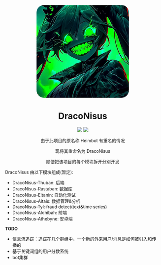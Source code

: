 <div align="center">
  <img style="border-radius: 24px" src="draconisus.png" height="300">

  # DracoNisus

![](https://img.shields.io/badge/golang-1.21.4-blue?logo=go)
![](https://img.shields.io/badge/vue-3-green?logo=vuedotjs)

由于此项目的原名称 Heimbot 有重名的情况

现将其重命名为 DracoNisus

顺便把该项目的每个模块拆开分别开发
</div>

DracoNisus 由以下模块组成(暂定):
- DracoNisus-Thuban: 后端
- DracoNisus-Rastaban: 数据库
- DracoNisus-Eltanin: 自动化测试
- DracoNisus-Altais: 数据管理&分析
- ~~DracoNisus-Tyl: fraud detect(text&time series)~~
- DracoNisus-Aldhibah: 前端
- DracoNisus-Athebyne: 安卓端

**TODO**
- 信息流追踪：追踪在几个群组中，一个新的外来用户/消息是如何被引入和传播的
- 基于关键词组的用户分数系统
- bot集群